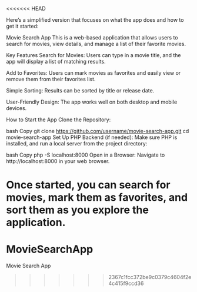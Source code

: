 <<<<<<< HEAD

Here’s a simplified version that focuses on what the app does and how to get it started:

Movie Search App
This is a web-based application that allows users to search for movies, view details, and manage a list of their favorite movies.

Key Features
Search for Movies:
Users can type in a movie title, and the app will display a list of matching results.

Add to Favorites:
Users can mark movies as favorites and easily view or remove them from their favorites list.

Simple Sorting:
Results can be sorted by title or release date.

User-Friendly Design:
The app works well on both desktop and mobile devices.

How to Start the App
Clone the Repository:

bash
Copy
git clone https://github.com/username/movie-search-app.git
cd movie-search-app
Set Up PHP Backend (if needed):
Make sure PHP is installed, and run a local server from the project directory:

bash
Copy
php -S localhost:8000
Open in a Browser:
Navigate to http://localhost:8000 in your web browser.

Once started, you can search for movies, mark them as favorites, and sort them as you explore the application.
=======
# MovieSearchApp
Movie Search App
>>>>>>> 2367c1fcc372be9c0379c4604f2e4c415f9ccd36
